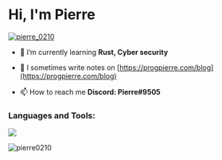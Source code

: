 <h1 align="left">Hi, I'm Pierre</h1>

<p align="left"> <a href="https://twitter.com/pierre_0210" target="blank"><img src="https://img.shields.io/twitter/follow/pierre_0210?logo=twitter&style=for-the-badge" alt="pierre_0210" /></a> </p>

- 🌱 I’m currently learning **Rust, Cyber security**

- 📝 I sometimes write notes on [https://progpierre.com/blog](https://progpierre.com/blog)

- 📫 How to reach me **Discord: Pierre#9505**

<h3 align="left">Languages and Tools:</h3>
<a href="https://github.com/pierre0210/pierre0210">
  <img src="https://skillicons.dev/icons?i=c,cpp,cs,java,html,css,js,ts,nodejs,react,py,nginx,redis,raspberrypi,arduino,linux,git,github,docker&perline=50" />
<a/>

<p><img align="center" src="https://github-readme-streak-stats.herokuapp.com/?user=pierre0210&" alt="pierre0210" /></p>
